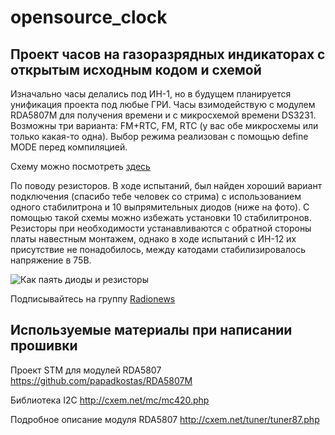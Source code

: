 # opensource_clock
## Проект часов на газоразрядных индикаторах с открытым исходным кодом и схемой

Изначально часы делались под ИН-1, но в будущем планируется унификация проекта под любые ГРИ. Часы взимодействую с модулем RDA5807M для получения времени и с микросхемой времени DS3231. Возможны три варианта: FM+RTC, FM, RTC (у вас обе микросхемы или только какая-то одна). Выбор режима реализован с помощью define MODE перед компиляцией.

Схему можно посмотреть [здесь](https://easyeda.com/naym1993/RDS_Clock_lamp)

По поводу резисторов. В ходе испытаний, был найден хороший вариант подключения (спасибо тебе человек со стрима) с использованием одного стабилитрона и 10 выпрямительных диодов (ниже на фото). С помощью такой схемы можно избежать установки 10 стабилитронов. Резисторы при необходимости устанавливаются с обратной стороны платы навестным монтажем, однако в ходе испытаний с ИН-12 их присутствие не понадобилось, между катодами стабилизировалось напряжение в 75В.

![Как паять диоды и резисторы](https://pp.userapi.com/c853420/v853420123/2b7db/BvtVi_LcUzg.jpg "Как паять диоды и резисторы")

Подписывайтесь на группу [Radionews](https://vk.com/bestradionews)

## Используемые материалы при написании прошивки

Проект STM для модулей RDA5807 <https://github.com/papadkostas/RDA5807M>

Библиотека I2C <http://cxem.net/mc/mc420.php>

Подробное описание модуля RDA5807 <http://cxem.net/tuner/tuner87.php>
